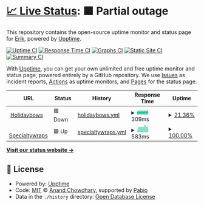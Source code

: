 # [📈 Live Status](https://HolidayES.github.io/upptime): <!--live status--> **🟧 Partial outage**

This repository contains the open-source uptime monitor and status page for [Erik](https://HolidayES.github.io/upptime), powered by [Upptime](https://github.com/upptime/upptime).

[![Uptime CI](https://github.com/HolidayES/upptime/workflows/Uptime%20CI/badge.svg)](https://github.com/HolidayES/upptime/actions?query=workflow%3A%22Uptime+CI%22)
[![Response Time CI](https://github.com/HolidayES/upptime/workflows/Response%20Time%20CI/badge.svg)](https://github.com/HolidayES/upptime/actions?query=workflow%3A%22Response+Time+CI%22)
[![Graphs CI](https://github.com/HolidayES/upptime/workflows/Graphs%20CI/badge.svg)](https://github.com/HolidayES/upptime/actions?query=workflow%3A%22Graphs+CI%22)
[![Static Site CI](https://github.com/HolidayES/upptime/workflows/Static%20Site%20CI/badge.svg)](https://github.com/HolidayES/upptime/actions?query=workflow%3A%22Static+Site+CI%22)
[![Summary CI](https://github.com/HolidayES/upptime/workflows/Summary%20CI/badge.svg)](https://github.com/HolidayES/upptime/actions?query=workflow%3A%22Summary+CI%22)

With [Upptime](https://upptime.js.org), you can get your own unlimited and free uptime monitor and status page, powered entirely by a GitHub repository. We use [Issues](https://github.com/HolidayES/upptime/issues) as incident reports, [Actions](https://github.com/HolidayES/upptime/actions) as uptime monitors, and [Pages](https://HolidayES.github.io/upptime) for the status page.

<!--start: status pages-->
<!-- This summary is generated by Upptime (https://github.com/upptime/upptime) -->
<!-- Do not edit this manually, your changes will be overwritten -->
<!-- prettier-ignore -->
| URL | Status | History | Response Time | Uptime |
| --- | ------ | ------- | ------------- | ------ |
| <img alt="" src="https://icons.duckduckgo.com/ip3/www.holidaybows.com.ico" height="13"> [Holidaybows](https://www.holidaybows.com) | 🟥 Down | [holidaybows.yml](https://github.com/HolidayES/upptime/commits/HEAD/history/holidaybows.yml) | <details><summary><img alt="Response time graph" src="./graphs/holidaybows/response-time-week.png" height="20"> 309ms</summary><br><a href="https://HolidayES.github.io/upptime/history/holidaybows"><img alt="Response time 299" src="https://img.shields.io/endpoint?url=https%3A%2F%2Fraw.githubusercontent.com%2FHolidayES%2Fupptime%2FHEAD%2Fapi%2Fholidaybows%2Fresponse-time.json"></a><br><a href="https://HolidayES.github.io/upptime/history/holidaybows"><img alt="24-hour response time 248" src="https://img.shields.io/endpoint?url=https%3A%2F%2Fraw.githubusercontent.com%2FHolidayES%2Fupptime%2FHEAD%2Fapi%2Fholidaybows%2Fresponse-time-day.json"></a><br><a href="https://HolidayES.github.io/upptime/history/holidaybows"><img alt="7-day response time 309" src="https://img.shields.io/endpoint?url=https%3A%2F%2Fraw.githubusercontent.com%2FHolidayES%2Fupptime%2FHEAD%2Fapi%2Fholidaybows%2Fresponse-time-week.json"></a><br><a href="https://HolidayES.github.io/upptime/history/holidaybows"><img alt="30-day response time 301" src="https://img.shields.io/endpoint?url=https%3A%2F%2Fraw.githubusercontent.com%2FHolidayES%2Fupptime%2FHEAD%2Fapi%2Fholidaybows%2Fresponse-time-month.json"></a><br><a href="https://HolidayES.github.io/upptime/history/holidaybows"><img alt="1-year response time 299" src="https://img.shields.io/endpoint?url=https%3A%2F%2Fraw.githubusercontent.com%2FHolidayES%2Fupptime%2FHEAD%2Fapi%2Fholidaybows%2Fresponse-time-year.json"></a></details> | <details><summary><a href="https://HolidayES.github.io/upptime/history/holidaybows">21.36%</a></summary><a href="https://HolidayES.github.io/upptime/history/holidaybows"><img alt="All-time uptime 81.28%" src="https://img.shields.io/endpoint?url=https%3A%2F%2Fraw.githubusercontent.com%2FHolidayES%2Fupptime%2FHEAD%2Fapi%2Fholidaybows%2Fuptime.json"></a><br><a href="https://HolidayES.github.io/upptime/history/holidaybows"><img alt="24-hour uptime 1.15%" src="https://img.shields.io/endpoint?url=https%3A%2F%2Fraw.githubusercontent.com%2FHolidayES%2Fupptime%2FHEAD%2Fapi%2Fholidaybows%2Fuptime-day.json"></a><br><a href="https://HolidayES.github.io/upptime/history/holidaybows"><img alt="7-day uptime 21.36%" src="https://img.shields.io/endpoint?url=https%3A%2F%2Fraw.githubusercontent.com%2FHolidayES%2Fupptime%2FHEAD%2Fapi%2Fholidaybows%2Fuptime-week.json"></a><br><a href="https://HolidayES.github.io/upptime/history/holidaybows"><img alt="30-day uptime 77.36%" src="https://img.shields.io/endpoint?url=https%3A%2F%2Fraw.githubusercontent.com%2FHolidayES%2Fupptime%2FHEAD%2Fapi%2Fholidaybows%2Fuptime-month.json"></a><br><a href="https://HolidayES.github.io/upptime/history/holidaybows"><img alt="1-year uptime 81.28%" src="https://img.shields.io/endpoint?url=https%3A%2F%2Fraw.githubusercontent.com%2FHolidayES%2Fupptime%2FHEAD%2Fapi%2Fholidaybows%2Fuptime-year.json"></a></details>
| <img alt="" src="https://icons.duckduckgo.com/ip3/www.specialtywraps.com.ico" height="13"> [Specialtywraps](https://www.specialtywraps.com) | 🟩 Up | [specialtywraps.yml](https://github.com/HolidayES/upptime/commits/HEAD/history/specialtywraps.yml) | <details><summary><img alt="Response time graph" src="./graphs/specialtywraps/response-time-week.png" height="20"> 583ms</summary><br><a href="https://HolidayES.github.io/upptime/history/specialtywraps"><img alt="Response time 579" src="https://img.shields.io/endpoint?url=https%3A%2F%2Fraw.githubusercontent.com%2FHolidayES%2Fupptime%2FHEAD%2Fapi%2Fspecialtywraps%2Fresponse-time.json"></a><br><a href="https://HolidayES.github.io/upptime/history/specialtywraps"><img alt="24-hour response time 630" src="https://img.shields.io/endpoint?url=https%3A%2F%2Fraw.githubusercontent.com%2FHolidayES%2Fupptime%2FHEAD%2Fapi%2Fspecialtywraps%2Fresponse-time-day.json"></a><br><a href="https://HolidayES.github.io/upptime/history/specialtywraps"><img alt="7-day response time 583" src="https://img.shields.io/endpoint?url=https%3A%2F%2Fraw.githubusercontent.com%2FHolidayES%2Fupptime%2FHEAD%2Fapi%2Fspecialtywraps%2Fresponse-time-week.json"></a><br><a href="https://HolidayES.github.io/upptime/history/specialtywraps"><img alt="30-day response time 590" src="https://img.shields.io/endpoint?url=https%3A%2F%2Fraw.githubusercontent.com%2FHolidayES%2Fupptime%2FHEAD%2Fapi%2Fspecialtywraps%2Fresponse-time-month.json"></a><br><a href="https://HolidayES.github.io/upptime/history/specialtywraps"><img alt="1-year response time 579" src="https://img.shields.io/endpoint?url=https%3A%2F%2Fraw.githubusercontent.com%2FHolidayES%2Fupptime%2FHEAD%2Fapi%2Fspecialtywraps%2Fresponse-time-year.json"></a></details> | <details><summary><a href="https://HolidayES.github.io/upptime/history/specialtywraps">100.00%</a></summary><a href="https://HolidayES.github.io/upptime/history/specialtywraps"><img alt="All-time uptime 100.00%" src="https://img.shields.io/endpoint?url=https%3A%2F%2Fraw.githubusercontent.com%2FHolidayES%2Fupptime%2FHEAD%2Fapi%2Fspecialtywraps%2Fuptime.json"></a><br><a href="https://HolidayES.github.io/upptime/history/specialtywraps"><img alt="24-hour uptime 100.00%" src="https://img.shields.io/endpoint?url=https%3A%2F%2Fraw.githubusercontent.com%2FHolidayES%2Fupptime%2FHEAD%2Fapi%2Fspecialtywraps%2Fuptime-day.json"></a><br><a href="https://HolidayES.github.io/upptime/history/specialtywraps"><img alt="7-day uptime 100.00%" src="https://img.shields.io/endpoint?url=https%3A%2F%2Fraw.githubusercontent.com%2FHolidayES%2Fupptime%2FHEAD%2Fapi%2Fspecialtywraps%2Fuptime-week.json"></a><br><a href="https://HolidayES.github.io/upptime/history/specialtywraps"><img alt="30-day uptime 100.00%" src="https://img.shields.io/endpoint?url=https%3A%2F%2Fraw.githubusercontent.com%2FHolidayES%2Fupptime%2FHEAD%2Fapi%2Fspecialtywraps%2Fuptime-month.json"></a><br><a href="https://HolidayES.github.io/upptime/history/specialtywraps"><img alt="1-year uptime 100.00%" src="https://img.shields.io/endpoint?url=https%3A%2F%2Fraw.githubusercontent.com%2FHolidayES%2Fupptime%2FHEAD%2Fapi%2Fspecialtywraps%2Fuptime-year.json"></a></details>

<!--end: status pages-->

[**Visit our status website →**](https://HolidayES.github.io/upptime)

## 📄 License

- Powered by: [Upptime](https://github.com/upptime/upptime)
- Code: [MIT](./LICENSE) © [Anand Chowdhary](https://anandchowdhary.com), supported by [Pabio](https://pabio.com)
- Data in the `./history` directory: [Open Database License](https://opendatacommons.org/licenses/odbl/1-0/)
